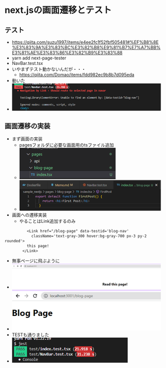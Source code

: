 # next.jsの画面遷移とテスト
## テスト
  - https://qiita.com/suzu1997/items/e4ee2fc1f52fbf505481#%EF%B8%8E%E3%83%9A%E3%83%BC%E3%82%B8%E9%81%B7%E7%A7%BB%E3%81%AE%E3%83%86%E3%82%B9%E3%83%88
  - yarn add next-page-tester
  - NavBar.test.tsx
  - いやまずテスト動かないんだが・・・
    - https://qiita.com/Domao/items/fdd982ec9b8b7d095eda
  - 動いた
  - ![](2023-01-09-20-12-33.png)
## 画面遷移の実装
  - まず画面の実装
    - pagesフォルダに必要な画面用のtsファイル追加
    - ![](2023-01-09-20-18-42.png)
    - ![](2023-01-09-20-18-18.png)
  - 画面への遷移実装
    - やることはLink追加するのみ
  ~~~
            <Link href="/blog-page" data-testid='blog-nav'
              className='text-gray-300 hover:bg-gray-700 px-3 py-2 rounded'>
            this page!
          </Link>
  ~~~
  - 無事ページに飛ぶように
  - ![](2023-01-09-22-35-32.png)
  - ![](2023-01-09-22-35-45.png)
  - TESTも通りました
  - ![](2023-01-09-22-34-21.png)